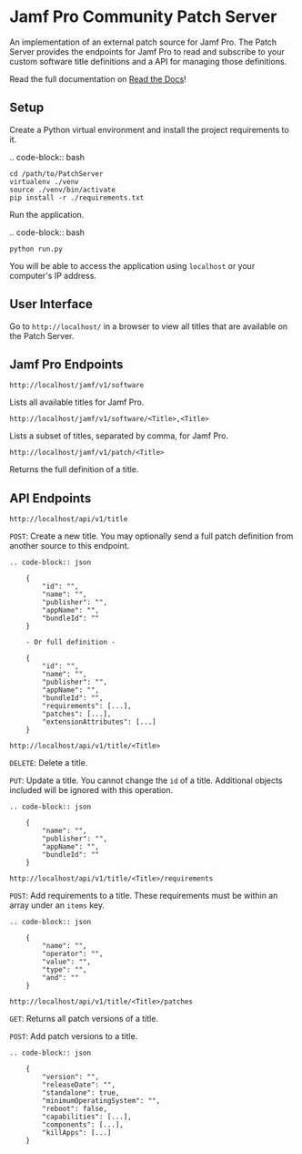 Jamf Pro Community Patch Server
===============================

An implementation of an external patch source for Jamf Pro. The Patch Server
provides the endpoints for Jamf Pro to read and subscribe to your custom
software title definitions and a API for managing those definitions.

Read the full documentation on [Read the Docs](http://patchserver.readthedocs.io/en/latest/)!

Setup
-----

Create a Python virtual environment and install the project requirements to it.

.. code-block:: bash

    cd /path/to/PatchServer
    virtualenv ./venv
    source ./venv/bin/activate
    pip install -r ./requirements.txt

Run the application.

.. code-block:: bash

    python run.py


You will be able to access the application using ``localhost`` or your
computer's IP address.


User Interface
--------------

Go to ``http://localhost/`` in a browser to view all titles that are available
on the Patch Server.

Jamf Pro Endpoints
------------------

``http://localhost/jamf/v1/software``

Lists all available titles for Jamf Pro.

``http://localhost/jamf/v1/software/<Title>,<Title>``

Lists a subset of titles, separated by comma, for Jamf Pro.

``http://localhost/jamf/v1/patch/<Title>``

Returns the full definition of a title.

API Endpoints
-------------

``http://localhost/api/v1/title``

``POST``: Create a new title. You may optionally send a full patch definition
from another source to this endpoint.

    .. code-block:: json

        {
            "id": "",
            "name": "",
            "publisher": "",
            "appName": "",
            "bundleId": ""
        }

        - Or full definition -

        {
            "id": "",
            "name": "",
            "publisher": "",
            "appName": "",
            "bundleId": "",
            "requirements": [...],
            "patches": [...],
            "extensionAttributes": [...]
        }

``http://localhost/api/v1/title/<Title>``

``DELETE``: Delete a title.

``PUT``: Update a title. You cannot change the ``id`` of a title. Additional
objects included will be ignored with this operation.

    .. code-block:: json

        {
            "name": "",
            "publisher": "",
            "appName": "",
            "bundleId": ""
        }

``http://localhost/api/v1/title/<Title>/requirements``

``POST``: Add requirements to a title. These requirements must be within an
array under an ``items`` key.

    .. code-block:: json

        {
            "name": "",
            "operator": "",
            "value": "",
            "type": "",
            "and": ""
        }

``http://localhost/api/v1/title/<Title>/patches``

``GET``: Returns all patch versions of a title.

``POST``: Add patch versions to a title.

    .. code-block:: json

        {
            "version": "",
            "releaseDate": "",
            "standalone": true,
            "minimumOperatingSystem": "",
            "reboot": false,
            "capabilities": [...],
            "components": [...],
            "killApps": [...]
        }
